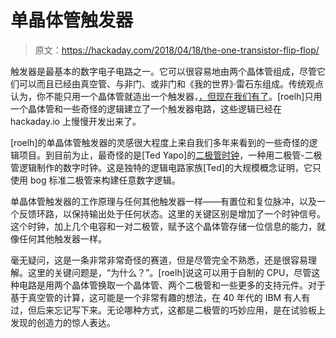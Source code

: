 # 单晶体管触发器

> 原文：<https://hackaday.com/2018/04/18/the-one-transistor-flip-flop/>

触发器是最基本的数字电子电路之一。它可以很容易地由两个晶体管组成，尽管它们可以而且已经由真空管、与非门、或非门和《我的世界》·雷石东组成。传统观点认为，你不能只用一个晶体管就造出一个触发器，[，但现在我们有了](https://hackaday.io/project/112126)。[roelh]只用一个晶体管和一些奇怪的逻辑建立了一个触发器电路，这些逻辑已经在 hackaday.io 上慢慢开发出来了。

[roelh]的单晶体管触发器的灵感很大程度上来自我们多年来看到的一些奇怪的逻辑项目。到目前为止，最奇怪的是[Ted Yapo]的[二极管时钟](https://hackaday.io/project/11677-the-diode-clock)，一种用二极管-二极管逻辑制作的数字时钟。这是独特的逻辑电路家族[Ted]的大规模概念证明，它只使用 bog 标准二极管来构建任意数字逻辑。

单晶体管触发器的工作原理与任何其他触发器一样——有置位和复位脉冲，以及一个反馈环路，以保持输出处于任何状态。这里的关键区别是增加了一个时钟信号。这个时钟，加上几个电容和一对二极管，赋予这个晶体管存储一位信息的能力，就像任何其他触发器一样。

毫无疑问，这是一条非常非常奇怪的赛道，但是尽管完全不熟悉，还是很容易理解。这里的关键问题是，“为什么？”。[roelh]说这可以用于自制的 CPU，尽管这种电路是用两个晶体管换取一个晶体管、两个二极管和一些更多的支持元件。对于基于真空管的计算，这可能是一个非常有趣的想法，在 40 年代的 IBM 有人有过，但后来忘记写下来。无论哪种方式，这都是二极管的巧妙应用，是在试验板上发现的创造力的惊人表达。